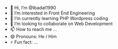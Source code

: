 - 👋 Hi, I’m @Ibadat1990
- 👀 I’m interested in Front End Engineering
- 🌱 I’m currently learning PHP Wordpress coding
- 💞️ I’m looking to collaborate on Web Development
- 📫 How to reach me ...
- 😄 Pronouns: He / Him
- ⚡ Fun fact: ...

<!---
Ibadat1990/Ibadat1990 is a ✨ special ✨ repository because its `README.md` (this file) appears on your GitHub profile.
You can click the Preview link to take a look at your changes.
--->
